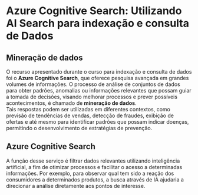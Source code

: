 # Azure Cognitive Search: Utilizando AI Search para indexação e consulta de Dados

## Mineração de dados

O recurso apresentado durante o curso para indexação e consulta de dados foi o **Azure Cognitive Search**, que oferece pesquisa avançada em grandes volumes de informações. O processo de análise de conjuntos de dados para obter padrões, anomalias ou informações relevantes que possam guiar a tomada de decisões, visando melhorar processos e prever possíveis acontecimentos, é chamado de **mineração de dados**.  
Tais respostas podem ser utilizadas em diferentes contextos, como previsão de tendências de vendas, detecção de fraudes, exibição de ofertas e até mesmo para identificar padrões que possam indicar doenças, permitindo o desenvolvimento de estratégias de prevenção.  

## Azure Cognitive Search

A função desse serviço é filtrar dados relevantes utilizando inteligência artificial, a fim de otimizar processos e facilitar o acesso a determinadas informações. Por exemplo, para observar qual tem sido a reação dos consumidores a determinados produtos, a busca através de IA ajudaria a direcionar a análise diretamente aos pontos de interesse.
